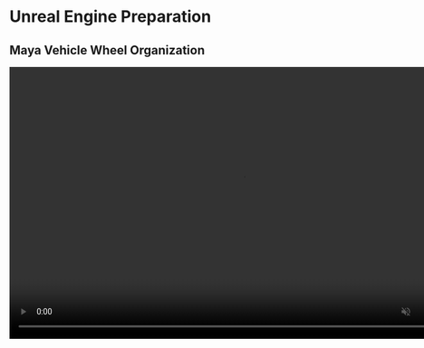 # Unreal Engine Preparation

## Maya Vehicle Wheel Organization

<div class="ue_videos">
  <video width=820px height=480px muted autoplay loop>
    <source src="https://cdn.monodrive.io/Vehicle_Wheel_Orgainization.mp4" type="video/mp4">
  </video>
</div> 